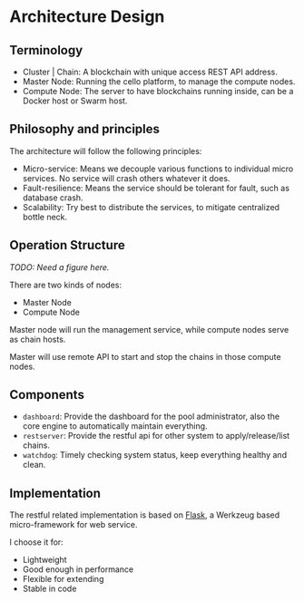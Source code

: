 # Architecture Design

## Terminology
* Cluster | Chain: A blockchain with unique access REST API address.
* Master Node: Running the cello platform, to manage the compute nodes.
* Compute Node: The server to have blockchains running inside, can be a Docker host or Swarm host.

## Philosophy and principles
The architecture will follow the following principles:

* Micro-service: Means we decouple various functions to individual micro services. No service will crash others whatever it does.
* Fault-resilience: Means the service should be tolerant for fault, such as database crash. 
* Scalability: Try best to distribute the services, to mitigate centralized bottle neck.

## Operation Structure

*TODO: Need a figure here.*

There are two kinds of nodes: 

* Master Node
* Compute Node

Master node will run the management service, while compute nodes serve as chain hosts.

Master will use remote API to start and stop the chains in those compute nodes.

## Components

* `dashboard`: Provide the dashboard for the pool administrator, also the core engine to automatically maintain everything.
* `restserver`: Provide the restful api for other system to apply/release/list chains.
* `watchdog`: Timely checking system status, keep everything healthy and clean.

## Implementation

The restful related implementation is based on [Flask](flask.pocoo.org), a Werkzeug based micro-framework for web service.

I choose it for:

* Lightweight
* Good enough in performance
* Flexible for extending
* Stable in code

